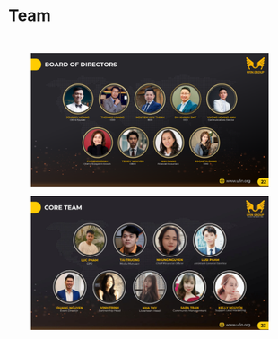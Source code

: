# Team

<figure><img src=".gitbook/assets/slide ufin1-22.png" alt=""><figcaption></figcaption></figure>

<figure><img src=".gitbook/assets/ENG.png" alt=""><figcaption></figcaption></figure>

<figure><img src=".gitbook/assets/image (3).png" alt=""><figcaption></figcaption></figure>

